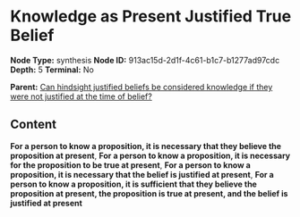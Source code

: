 # Knowledge as Present Justified True Belief

**Node Type:** synthesis
**Node ID:** 913ac15d-2d1f-4c61-b1c7-b1277ad97cdc
**Depth:** 5
**Terminal:** No

**Parent:** [Can hindsight justified beliefs be considered knowledge if they were not justified at the time of belief?](can-hindsight-justified-beliefs-be-considered-knowledge-if-they-were-not-justified-at-the-time-of-belief-antithesis-bf260507-7d48-4d35-a2d7-fe5c56058223.md)

## Content

**For a person to know a proposition, it is necessary that they believe the proposition at present**, **For a person to know a proposition, it is necessary for the proposition to be true at present**, **For a person to know a proposition, it is necessary that the belief is justified at present**, **For a person to know a proposition, it is sufficient that they believe the proposition at present, the proposition is true at present, and the belief is justified at present**
